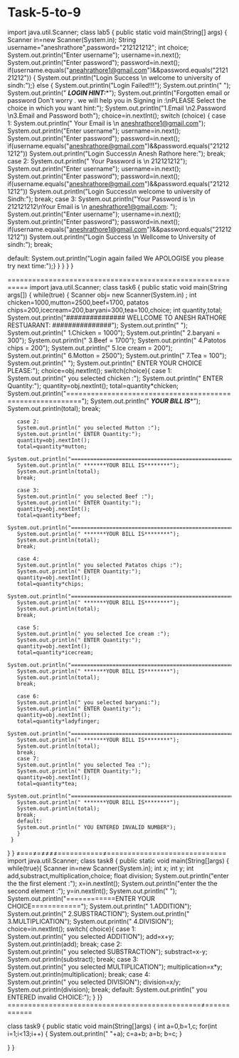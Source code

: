 # Task-5-to-9
import java.util.Scanner;
class lab5
 {
  public static void main(String[] args) 
  { 
   Scanner in=new Scanner(System.in);
   String username="aneshrathore",password="212121212";
   int choice;
   System.out.println("Enter username");
   username=in.next();
   System.out.println("Enter password");
   password=in.next();
   if(username.equals("aneahrathore1@gmail.com")&&password.equals("212121212"))
   {
   System.out.println("Login Success \n welcome to university of sindh:");}
   else {
   System.out.println("Login Failed!!!");
   System.out.println("        ");
   System.out.println(" *********LOGIN HINT:**********");
   System.out.println("Forgotten email or password Don't worry . we will help you in Signing in :\nPLEASE Select the choice in which you want hint:");
   System.out.println("1.Email \n2.Password \n3.Email and Password both");
   choice=in.nextInt();
   switch (choice) {
   case 1:
   System.out.println(" Your Email is \n aneshrathore1@gmail.com");
     System.out.println("Enter username");
   username=in.next();
   System.out.println("Enter password");
   password=in.next();
   if(username.equals("aneshrathore@gmail.com")&&password.equals("212121212"))
   System.out.println("Login Success\n Anesh Rathore here:");
   break;
     case 2:
   System.out.println(" Your Password is \n 212121212");
     System.out.println("Enter username");
   username=in.next();
   System.out.println("Enter password");
   password=in.next();
   if(username.equals("aneshrathore@gmail.com")&&password.equals("212121212"))
   System.out.println("Login Success\n welcome to university of Sindh:");
   break;
    case 3:
   System.out.println("Your Password is \n 212121212\nYour Email is \n aneshrathore1@gmail.com: ");
     System.out.println("Enter username");
   username=in.next();
   System.out.println("Enter password");
   password=in.next();
   if(username.equals("aneshrathore1@gmail.com")&&password.equals("212121212"))
   System.out.println("Login Success \n Wellcome to University of sindh:");
   break;
   
   default:
   System.out.println("Login again failed We APOLOGISE you please try next time:");}
   }
  }
 }
}




===========================================================
import java.util.Scanner;
class task6 {
    public static void main(String args[]) {
        while(true) {
         Scanner obj= new Scanner(System.in) ;
       int  chicken=1000,mutton=2500,beef=1700, patatos chips=200,icecream=200,baryani=300,tea=100,choice;
       int quantity,total;
       System.out.println("############### WELLCOME TO ANESH RATHORE RESTUARANT: ###############");
       System.out.println("  ");
       System.out.println("                1.Chicken                =  1000");
       System.out.println("                2.baryani                 =  300");
       System.out.println("                3.Beef                   =  1700");
       System.out.println("                4.Patotos chips         =  200");
       System.out.println("                5.Ice cream               =  200");
       System.out.println("                6.Motton              =  2500");
       System.out.println("                7.Tea                    =  100");
       System.out.println("     ");
       System.out.println(" ENTER YOUR CHOICE PLEASE:");
       choice=obj.nextInt();
       switch(choice){
       case 1:
       System.out.println(" you selected chicken :");
       System.out.println(" ENTER Quantity:");
       quantity=obj.nextInt();
       total=quantity*chicken;
       System.out.println("==========================================================");
       System.out.println(" *******YOUR BILL IS********");
       System.out.println(total);
       break;

       case 2:
       System.out.println(" you selected Mutton :");
       System.out.println(" ENTER Quantity:");
       quantity=obj.nextInt();
       total=quantity*mutton;
       System.out.println("==========================================================");
       System.out.println(" *******YOUR BILL IS********");
       System.out.println(total);
       break;

       case 3:
       System.out.println(" you selected Beef :");
       System.out.println(" ENTER Quantity:");
       quantity=obj.nextInt();
       total=quantity*beef;
       System.out.println("==========================================================");
       System.out.println(" *******YOUR BILL IS********");
       System.out.println(total);
       break;

       case 4:
       System.out.println(" you selected Patatos chips :");
       System.out.println(" ENTER Quantity:");
       quantity=obj.nextInt();
       total=quantity*chips;
       System.out.println("==========================================================");
       System.out.println(" *******YOUR BILL IS********");
       System.out.println(total);
       break;

       case 5:
       System.out.println(" you selected Ice cream :");
       System.out.println(" ENTER Quantity:");
       quantity=obj.nextInt();
       total=quantity*icecream;
       System.out.println("==========================================================");
       System.out.println(" *******YOUR BILL IS********");
       System.out.println(total);
       break;

       case 6:
       System.out.println(" you selected baryani:");
       System.out.println(" ENTER Quantity:");
       quantity=obj.nextInt();
       total=quantity*ladyfinger;
       System.out.println("==========================================================");
       System.out.println(" *******YOUR BILL IS********");
       System.out.println(total);
       break;
       case 7:
       System.out.println(" you selected Tea :");
       System.out.println(" ENTER Quantity:");
       quantity=obj.nextInt();
       total=quantity*tea;
       System.out.println("==========================================================");
       System.out.println(" *******YOUR BILL IS********");
       System.out.println(total);
       break;
       default:
       System.out.println(" YOU ENTERED INVALID NUMBER");
       }
     }
  }
}
≠===≠=≠≠≠≠===========≠=============================
import java.util.Scanner;
class task8
{
	public static void main(String[]args)
	{ while(true){
		Scanner in=new Scanner(System.in);
		int x;
		int y;
		int add,substract,multiplication,choice;
		float division;
		System.out.println("enter the the first element :");
		x=in.nextInt();
		System.out.println("enter the the second element :");
		y=in.nextInt();
        System.out.println("  ");
		System.out.println("============ENTER YOUR CHOICE============");
        System.out.println("        1.ADDITION");
        System.out.println("        2.SUBSTRACTION");
        System.out.println("        3.MULTIPLICATION");
        System.out.println("        4.DIVISION");
       		 choice=in.nextInt();
       		 switch( choice){
    		  case 1:  
      		  System.out.println(" you selected ADDITION");
      		  add=x+y;
       		 System.out.println(add);
                break;
                case 2:  
      		  System.out.println(" you selected SUBSTRACTION");
      		  substract=x-y;
       		 System.out.println(substract);
                break;
                case 3:  
      		  System.out.println(" you selected MULTIPLICATION");
      		  multiplication=x*y;
       		 System.out.println(multiplication);
                break;
                case 4:  
      		  System.out.println(" you selected DIVISION");
      		  division=x/y;
       		 System.out.println(division);
                break;
                default:
                System.out.println(" you ENTERED invalid CHOICE:");
	}
   }}
===============================================≠============

class task9 {
public static void main(String[]args) {
   int a=0,b=1,c;
for(int i=1;i<13;i++)
  {
 System.out.println(" "+a);
c=a+b;
a=b;
b=c;
}


}
}
